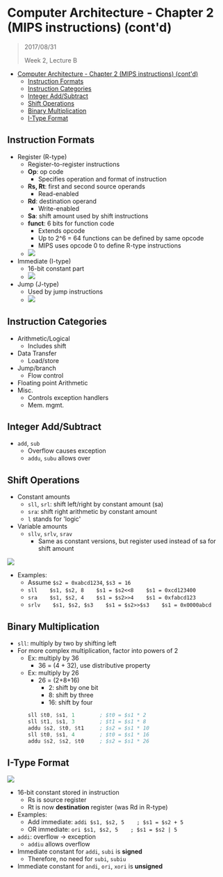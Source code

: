 # Computer Architecture - Chapter 2 (MIPS instructions) (cont'd)

>2017/08/31
>
>Week 2, Lecture B

- [Computer Architecture - Chapter 2 (MIPS instructions) (cont'd)](#computer-architecture---chapter-2--mips-instructions---cont-d-)
  * [Instruction Formats](#instruction-formats)
  * [Instruction Categories](#instruction-categories)
  * [Integer Add/Subtract](#integer-add-subtract)
  * [Shift Operations](#shift-operations)
  * [Binary Multiplication](#binary-multiplication)
  * [I-Type Format](#i-type-format)

## Instruction Formats

- Register (R-type)
	- Register-to-register instructions
	- **Op**: op code 
		- Specifies operation and format of instruction
	- **Rs, Rt**: first and second source operands
		- Read-enabled
	- **Rd**: destination operand
		- Write-enabled
	- **Sa**: shift amount used by shift instructions
	- **funct**: 6 bits for function code
		- Extends opcode
		- Up to 2^6 = 64 functions can be defined by same opcode
		- MIPS uses opcode 0 to define R-type instructions
	- ![](https://i.imgur.com/88mwj2X.png)
- Immediate (I-type)
	- 16-bit constant part
	- ![](https://i.imgur.com/CSnxU58.png)
- Jump (J-type)
	- Used by jump instructions
	- ![](https://i.imgur.com/56USBCM.png)

## Instruction Categories

- Arithmetic/Logical
	- Includes shift
- Data Transfer
	- Load/store
- Jump/branch
	- Flow control
- Floating point Arithmetic
- Misc.
	- Controls exception handlers
	- Mem. mgmt.

## Integer Add/Subtract

- `add`, `sub`
	- Overflow causes exception
	- `addu`, `subu` allows over

## Shift Operations

- Constant amounts
	- `sll`, `srl`: shift left/right by constant amount (sa)
	- `sra`: shift right arithmetic by constant amount
	- `l` stands for 'logic'
- Variable amounts
	- `sllv`, `srlv`, `srav`
		- Same as constant versions, but register used instead of sa for shift amount

![](https://i.imgur.com/rZrZVcU.png)

- Examples:
	- Assume `$s2 = 0xabcd1234`, `$s3 = 16`
	- `sll    $s1, $s2, 8    $s1 = $s2<<8    $s1 = 0xcd123400`
	- `sra    $s1, $s2, 4    $s1 = $s2>>4    $s1 = 0xfabcd123`
	- `srlv    $s1, $s2, $s3    $s1 = $s2>>$s3    $s1 = 0x0000abcd`

## Binary Multiplication

- `sll`: multiply by two by shifting left
- For more complex multiplication, factor into powers of 2
	- Ex: multiply by 36
		- 36 = (4 + 32), use distributive property
	- Ex: multiply by 26
		- 26 = (2+8+16)
			- 2: shift by one bit
			- 8: shift by three
			- 16: shift by four
		```asm
		sll $t0, $s1, 1        ; $t0 = $s1 * 2
		sll $t1, $s1, 3        ; $t1 = $s1 * 8
		addu $s2, $t0, $t1     ; $s2 = $s1 * 10
		sll $t0, $s1, 4        ; $t0 = $s1 * 16
		addu $s2, $s2, $t0     ; $s2 = $s1 * 26
		```

## I-Type Format

![](https://i.imgur.com/UP1FqBw.png)

- 16-bit constant stored in instruction
	- Rs is source register
	- Rt is now **destination** register (was Rd in R-type)
- Examples:
	- Add immediate: `addi $s1, $s2, 5    ; $s1 = $s2 + 5`
	- OR immediate: `ori $s1, $s2, 5    ; $s1 = $s2 | 5`
- `addi`: overflow -> exception
	- `addiu` allows overflow
- Immediate constant for `addi`, `subi` is **signed**
	- Therefore, no need for `subi`, `subiu`
- Immediate constant for `andi`, `ori`, `xori` is **unsigned**
